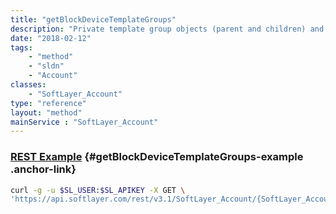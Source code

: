 ```yaml
---
title: "getBlockDeviceTemplateGroups"
description: "Private template group objects (parent and children) and the shared template group objects (parent only) for an account."
date: "2018-02-12"
tags:
    - "method"
    - "sldn"
    - "Account"
classes:
    - "SoftLayer_Account"
type: "reference"
layout: "method"
mainService : "SoftLayer_Account"
---
```


### [REST Example](#getBlockDeviceTemplateGroups-example) <a href="/article/rest/"><i class="fas fa-question"></i></a> {#getBlockDeviceTemplateGroups-example .anchor-link} 
```bash
curl -g -u $SL_USER:$SL_APIKEY -X GET \
'https://api.softlayer.com/rest/v3.1/SoftLayer_Account/{SoftLayer_AccountID}/getBlockDeviceTemplateGroups'
```
